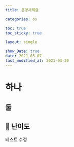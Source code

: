 ```yaml
---
title: 운영체제글

categories: os

toc: true
toc_sticky: true

layout: single

show_Date: true
date: 2021-05-07
last_modified_at: 2021-03-20
---
```


# 하나

## 둘

## 🚀 난이도
테스트 수정